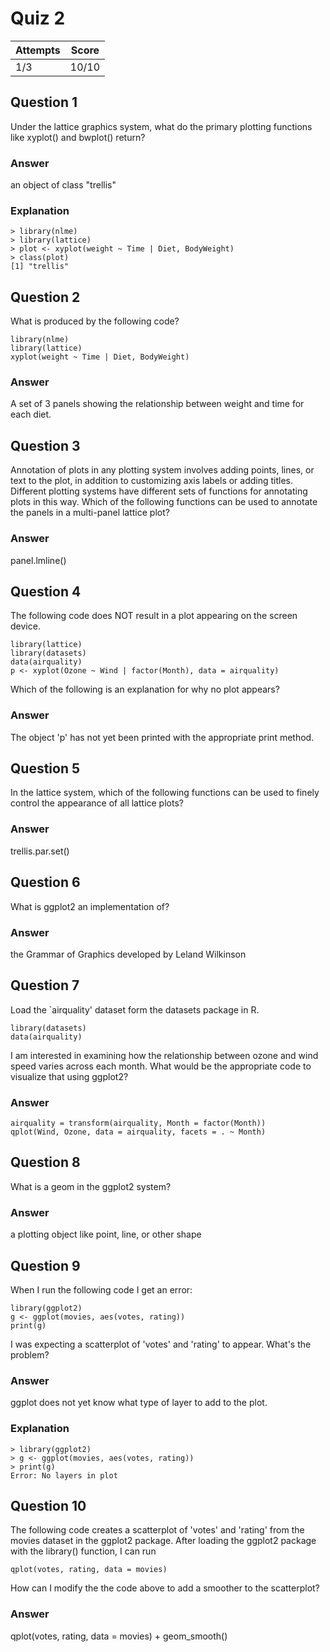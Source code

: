 Quiz 2
======

|Attempts|Score|
|--------|-----|
|     1/3|10/10|

Question 1
----------
Under the lattice graphics system, what do the primary plotting functions like xyplot() and bwplot() return?

### Answer
an object of class "trellis"

### Explanation
    
    > library(nlme)
    > library(lattice)
    > plot <- xyplot(weight ~ Time | Diet, BodyWeight)
    > class(plot)
    [1] "trellis"
    
    
Question 2
----------
What is produced by the following code?

    library(nlme)
    library(lattice)
    xyplot(weight ~ Time | Diet, BodyWeight)

### Answer
A set of 3 panels showing the relationship between weight and time for each diet.


Question 3
----------
Annotation of plots in any plotting system involves adding points, lines, or text to the plot, in addition to customizing axis labels or adding titles. Different plotting systems have different sets of functions for annotating plots in this way. Which of the following functions can be used to annotate the panels in a multi-panel lattice plot?

### Answer
panel.lmline()


Question 4
----------
The following code does NOT result in a plot appearing on the screen device.

    library(lattice)
    library(datasets)
    data(airquality)
    p <- xyplot(Ozone ~ Wind | factor(Month), data = airquality)
    
Which of the following is an explanation for why no plot appears?

### Answer
The object 'p' has not yet been printed with the appropriate print method.


Question 5
----------
In the lattice system, which of the following functions can be used to finely control the appearance of all lattice plots?

### Answer
trellis.par.set()


Question 6
----------
What is ggplot2 an implementation of?

### Answer
the Grammar of Graphics developed by Leland Wilkinson


Question 7
----------
Load the `airquality' dataset form the datasets package in R.

    library(datasets)
    data(airquality)
    
I am interested in examining how the relationship between ozone and wind speed varies across each month. What would be the appropriate code to visualize that using ggplot2?

### Answer

    airquality = transform(airquality, Month = factor(Month))
    qplot(Wind, Ozone, data = airquality, facets = . ~ Month)


Question 8
----------
What is a geom in the ggplot2 system?

### Answer
a plotting object like point, line, or other shape


Question 9
----------
When I run the following code I get an error:

    library(ggplot2)
    g <- ggplot(movies, aes(votes, rating))
    print(g)
    
I was expecting a scatterplot of 'votes' and 'rating' to appear. What's the problem?

### Answer
ggplot does not yet know what type of layer to add to the plot.

### Explanation

    > library(ggplot2)
    > g <- ggplot(movies, aes(votes, rating))
    > print(g)
    Error: No layers in plot


Question 10
-----------
The following code creates a scatterplot of 'votes' and 'rating' from the movies dataset in the ggplot2 package. After loading the ggplot2 package with the library() function, I can run

    qplot(votes, rating, data = movies)
    
How can I modify the the code above to add a smoother to the scatterplot?

### Answer
qplot(votes, rating, data = movies) + geom_smooth()
